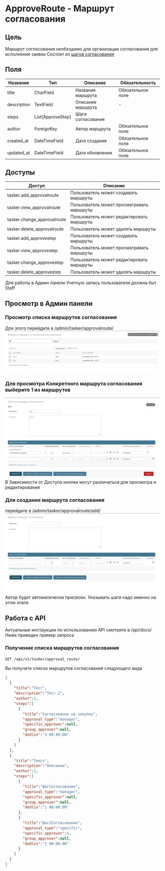 # ApproveRoute - Маршрут согласования
## Цель
Маршрут согласования необходимо для организации согласования для исполнения заявки
Состоит из [шагов согласования](./ApproveStep.md)

## Поля

| Название    | Тип               | Описание          | Обязательность    |
|-------------|-------------------|-------------------|-------------------|
| title       | CharField         | Название маршрута | Обязательное поле |
| description | TextField         | Описание маршрута | -                 |
| steps       | List[ApproveStep] | Шаги согласования |                   |
| author      | ForeignKey        | Автор маршрута    | Обязательное поле |
| created_at  | DateTimeField     | Дата создания     | Обязательное поле |
| updated_at  | DateTimeField     | Дата обновления   | Обязательное поле |

## Доступы

| Доступ                      | Описание                                  |
|-----------------------------|-------------------------------------------|
| tasker.add_approvalroute    | Пользователь может создавать маршруты     |
| tasker.view_approvalroute   | Пользователь может просматривать маршруты |
| tasker.change_approvalroute | Пользователь может редактировать маршруты |
| tasker.delete_approvalroute | Пользователь может удалять маршруты       |
| tasker.add_approvestep      | Пользователь может создавать маршруты     |
| tasker.view_approvestep     | Пользователь может просматривать маршруты |
| tasker.change_approvestep   | Пользователь может редактировать маршруты |
| tasker.delete_approvestep   | Пользователь может удалять маршруты       |
Для работы в Админ панели Учетную запись пользователя должна быт Staff

## Просмотр в Админ панели
### Просмотр списка маршрутов согласования
Для этого перейдите в /admin/tasker/approvalroute/
![img.png](./media/admin_panel_approvalroute_list.png)
### Для просмотра Конкретного маршрута согласования выберите 1 из маршрутов
![img.png](./media/admin_panel_approvalroute_detail.png)
В Зависимости от Доступа кнопки могут различаться для просмотра и редактирования
### Для создание маршрута согласования 
перейдите в /admin/tasker/approvalroute/add/
![img.png](./media/admin_panel_approvalroute_add.png)
Автор будет автоматически присвоен. Указывать шаги надо именно на этом этапе

## Работа с API
Актуальные инструкции по использованию API смотрите в /api/docs/
Ниже приведен пример запроса
### Получение списка маршрутов согласования
`GET /api/v1/tasker/approval_route/`

Вы получите список маршрутов согласования следующего вида 
```json
[
  {
    "title":"Тест",
    "description":"Тест 2",
    "author":2,
    "steps":[
      {
        "title":"Согласование на закупку",
        "approval_type":"manager",
        "specific_approver":null,
        "group_approver":null,
        "dedlin":"3 00:00:00"
      }
    ]
  },
  {
    "title":"Текст",
    "description":"Описание",
    "author":2,
    "steps":[
      {
        "title":"ШагСогласование",
        "approval_type":"manager",
        "specific_approver":null,
        "group_approver":null,
        "dedlin":"1 00:00:00"
      },
      {
        "title":"Шаг2Согласование",
        "approval_type":"specific",
        "specific_approver":4,
        "group_approver":null,
        "dedlin":"2 00:00:00"
      }
    ]
  }
]
```

